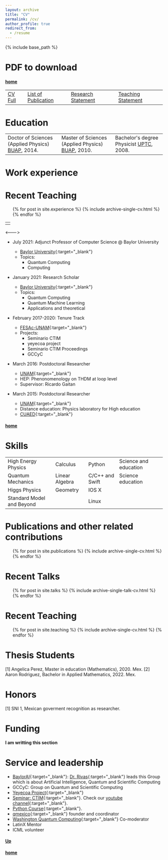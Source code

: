 ```yaml
---
layout: archive
title: "CV"
permalink: /cv/
author_profile: true
redirect_from:
  - /resume
---
```


{% include base_path %}

<style>
td, th {
   border: none!important;
}
</style>



# PDF to download<a name="PDFCVInfoJO"></a>
#### [home](../)



<table style="border:hidden" colspan="3">
  <tbody>
    <tr>
      <td> <a href="https://tinyurl.com/ycxz6ce2" target="_blank" rel="noopener noreferrer">CV Full</a></td>
      <td> <a href="https://tinyurl.com/yeg3sssd" target="_blank" rel="noopener noreferrer">List of Publication</a></td>
      <td> <a href="https://tinyurl.com/ydpjzefq" target="_blank" rel="noopener noreferrer">Research Statement</a></td>
      <td> <a href="https://tinyurl.com/yecsx4hn" target="_blank" rel="noopener noreferrer">Teaching Statement</a></td>                 
    </tr>
  </tbody>
</table>



Education
======

<table style="border:hidden;">
  <tbody>
    <tr>
      <td> Doctor of Sciences (Applied Physics) <a href="https://www.fcfm.buap.mx/" target="_blank" rel="noopener noreferrer">BUAP</a>, 2014.</td>
      <td> Master of Sciences (Applied Physics) <a href="https://www.fcfm.buap.mx/" target="_blank" rel="noopener noreferrer">BUAP</a>, 2010.</td>
      <td> Bachelor's degree Physicist <a href="http://www.uptc.edu.co/" target="_blank" rel="noopener noreferrer">UPTC</a>, 2008.</td>
    </tr>
  </tbody>
</table>


Work experience
======


Recent Teaching
======

  <ul>
	{% for post in site.experience %}
    	{% include archive-single-cv.html %}
  	{% endfor %}
  </ul>


<!--->
<table style="border:hidden" colspan="3">
  <tbody>
    <tr>
      <td></td>
    </tr>
  </tbody>
</table>
<--->

* July 2021: Adjunct Professor of Computer Science @ Baylor University
  * [Baylor University](https://www.baylor.edu/){:target="_blank"}
  * Topics: 
    - Quantum Computing
    - Computing


* January 2021: Research Scholar
  * [Baylor University](https://www.baylor.edu/){:target="_blank"}
  * Topics: 
    - Quantum Computing
    - Quantum Machine Learning
    - Applications and theoretical

* February 2017-2020: Tenure Track
  * [FESAc-UNAM](https://www.acatlan.unam.mx/){:target="_blank"}
  * Projects: 
    - Seminario CTIM
    - yeyecoa project
    - Seminario CTIM Proceedings
    - GCCyC


* March 2016: Postdoctoral Researcher
  * [UNAM](https://www.cuautitlan.unam.mx/#gsc.tab=0){:target="_blank"}
  * HEP: Phenonomenology on THDM at loop level
  * Supervisor: Ricardo Gaitan

* March 2015: Postdoctoral Researcher
  * [UNAM](https://www.unam.mx/){:target="_blank"}
  * Distance education: Physics laboratory for High education
  * [CUAED](https://distancia.cuaed.unam.mx/){:target="_blank"}


#### [home](../)

Skills
======

<table style="border:hidden" colspan="3">
  <tbody>
    <tr>
      <td> High Energy Physics </td>
      <td> Calculus</td>
      <td> Python</td>
      <td> Science and education</td>
    </tr>
    <tr>
      <td> Quantum Mechanics</td>
      <td> Linear Algebra</td>
      <td> C/C++ and Swift</td>
      <td> Science education</td>
    </tr> 
    <tr>
      <td> Higgs Physics</td>
      <td> Geometry</td>
      <td> IOS X</td>      
      <td> </td>
      <td> </td>            
    </tr>
     <tr>
      <td> Standard Model and Beyond</td>
      <td> </td>
      <td> Linux</td>      
    </tr>    
  </tbody>
</table>


  
 
Publications and other related contributions
======
  <ul>
  	{% for post in site.publications %}
    	{% include archive-single-cv.html %}
  	{% endfor %}
  </ul>
  
Recent Talks
======
  <ul>	
  	{% for post in site.talks %}
    	{% include archive-single-talk-cv.html %}
  	{% endfor %}
  </ul>
  
Recent Teaching
======
  <ul>
	{% for post in site.teaching %}
    	{% include archive-single-cv.html %}
  	{% endfor %}
  </ul>
  

Thesis Students
======  


[1] Angelica Perez, Master in education (Mathematics), 2020. Mex.
[2] Aaron Rodriguez, Bachelor in Applied Mathematics, 2022. Mex.
  

Honors
======
[1] SNI 1, Mexican goverment recognition as researcher.



Funding
======

**I am writting this section** 
  
Service and leadership
======
* [BaylorAI](https://baylor.ai/){:target="_blank"}: [Dr. Rivas](https://rivas.ai/){:target="_blank"} leads this Group which is about Artificial Intelligence, Quantum and Scientific Computing
* GCCyC: Group on Quantum and Scientific Computing
* [Yeyecoa Project](http://www.yeyecoa.acatlan.unam.mx/){:target="_blank"}
* [Seminar: CTIM](https://sites.google.com/view/ctimfesac){:target="_blank"}. Check our [youtube channel](https://www.youtube.com/channel/UC0xcSLbzXcggYuz182gABaA){:target="_blank"}.
* [Python Course](https://sites.google.com/view/cursosyeyecoa/p%C3%A1gina-principal){:target="_blank"}.
* [qmexico](http://qmexico.org/){:target="_blank"} founder and coordinator
* [Washington Quantum Computing](https://www.meetup.com/Washington-Quantum-Computing-Meetup){:target="_blank"} Co-moderator 
* LatinX Mentor
* ICML volunteer 


#### [Up](#PDFCVInfoJO)
#### [home](../)